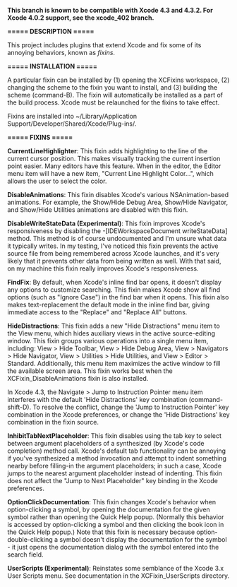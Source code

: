 __This branch is known to be compatible with Xcode 4.3 and 4.3.2. For Xcode 4.0.2 support, see the xcode_402 branch.__

__===== DESCRIPTION =====__

This project includes plugins that extend Xcode and fix some of its annoying behaviors, known as _fixins_.

__===== INSTALLATION =====__

A particular fixin can be installed by (1) opening the XCFixins workspace, (2) changing the scheme to the fixin you want to install, and (3) building the scheme (command-B). The fixin will automatically be installed as a part of the build process. Xcode must be relaunched for the fixins to take effect.

Fixins are installed into ~/Library/Application Support/Developer/Shared/Xcode/Plug-ins/.

__===== FIXINS =====__

__CurrentLineHighlighter__: This fixin adds highlighting to the line of the current cursor position. This makes visually tracking the current insertion point easier. Many editors have this feature. When in the editor, the Editor menu item will have a new item, "Current Line Highlight Color...", which allows the user to select the color.

__DisableAnimations__: This fixin disables Xcode's various NSAnimation-based animations. For example, the Show/Hide Debug Area, Show/Hide Navigator, and Show/Hide Utilities animations are disabled with this fixin.

__DisableWriteStateData (Experimental)__: This fixin improves Xcode's responsiveness by disabling the -[IDEWorkspaceDocument writeStateData] method. This method is of course undocumented and I'm unsure what data it typically writes. In my testing, I've noticed this fixin prevents the active source file from being remembered across Xcode launches, and it's very likely that it prevents other data from being written as well. With that said, on my machine this fixin really improves Xcode's responsiveness.

__FindFix__: By default, when Xcode's inline find bar opens, it doesn't display any options to customize searching. This fixin makes Xcode show all find options (such as "Ignore Case") in the find bar when it opens. This fixin also makes text-replacement the default mode in the inline find bar, giving immediate access to the "Replace" and "Replace All" buttons.

__HideDistractions__: This fixin adds a new "Hide Distractions" menu item to the View menu, which hides auxiliary views in the active source-editing window. This fixin groups various operations into a single menu item, including: View > Hide Toolbar, View > Hide Debug Area, View > Navigators > Hide Navigator, View > Utilities > Hide Utilities, and View > Editor > Standard. Additionally, this menu item maximizes the active window to fill the available screen area. This fixin works best when the XCFixin_DisableAnimations fixin is also installed.

In Xcode 4.3, the Navigate > Jump to Instruction Pointer menu item interferes with the default 'Hide Distractions' key combination (command-shift-D). To resolve the conflict, change the 'Jump to Instruction Pointer' key combination in the Xcode preferences, or change the 'Hide Distractions' key combination in the fixin source.

__InhibitTabNextPlaceholder__: This fixin disables using the tab key to select between argument placeholders of a synthesized (by Xcode's code completion) method call. Xcode's default tab functionality can be annoying if you've synthesized a method invocation and attempt to indent something nearby before filling-in the argument placeholders; in such a case, Xcode jumps to the nearest argument placeholder instead of indenting. This fixin does not affect the "Jump to Next Placeholder" key binding in the Xcode preferences.

__OptionClickDocumentation__: This fixin changes Xcode's behavior when option-clicking a symbol, by opening the documentation for the given symbol rather than opening the Quick Help popup. (Normally this behavior is accessed by option-clicking a symbol and then clicking the book icon in the Quick Help popup.) Note that this fixin is necessary because option-double-clicking a symbol doesn't display the documentation for the symbol - it just opens the documentation dialog with the symbol entered into the search field.

__UserScripts (Experimental)__: Reinstates some semblance of the Xcode 3.x User Scripts menu. See documentation in the XCFixin_UserScripts directory.